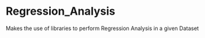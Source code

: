 # Regression_Analysis

Makes the use of libraries to perform Regression Analysis in a given Dataset
